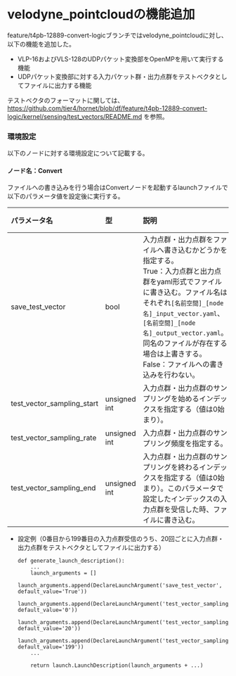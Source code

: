 # velodyne_pointcloudの機能追加
feature/t4pb-12889-convert-logicブランチではvelodyne_pointcloudに対し、以下の機能を追加した。
* VLP-16およびVLS-128のUDPパケット変換部をOpenMPを用いて実行する機能
* UDPパケット変換部に対する入力パケット群・出力点群をテストベクタとしてファイルに出力する機能

テストベクタのフォーマットに関しては、<https://github.com/tier4/hornet/blob/df/feature/t4pb-12889-convert-logic/kernel/sensing/test_vectors/README.md> を参照。

### 環境設定

以下のノードに対する環境設定について記載する。

#### ノード名：Convert

ファイルへの書き込みを行う場合はConvertノードを起動するlaunchファイルで以下のパラメータ値を設定後に実行する。

|パラメータ名|型|説明|既定値|
|:---|:---|:---|:---|
|save_test_vector|bool|入力点群・出力点群をファイルへ書き込むかどうかを指定する。<br>True：入力点群と出力点群をyaml形式でファイルに書き込む。ファイル名はそれぞれ`[名前空間]_[node名]_input_vector.yaml`、`[名前空間]_[node名]_output_vector.yaml`。同名のファイルが存在する場合は上書きする。<br>False：ファイルへの書き込みを行わない。|False|
|test_vector_sampling_start|unsigned int|入力点群・出力点群のサンプリングを始めるインデックスを指定する（値は0始まり）。|0|
|test_vector_sampling_rate|unsigned int|入力点群・出力点群のサンプリング頻度を指定する。|0|
|test_vector_sampling_end|unsigned int|入力点群・出力点群のサンプリングを終わるインデックスを指定する（値は0始まり）。このパラメータで設定したインデックスの入力点群を受信した時、ファイルに書き込む。|0|

* 設定例（0番目から199番目の入力点群受信のうち、20回ごとに入力点群・出力点群をテストベクタとしてファイルに出力する）
    ```
    def generate_launch_description():
        ...
        launch_arguments = []
        launch_arguments.append(DeclareLaunchArgument('save_test_vector', default_value='True'))
        launch_arguments.append(DeclareLaunchArgument('test_vector_sampling_start', default_value='0'))
        launch_arguments.append(DeclareLaunchArgument('test_vector_sampling_rate', default_value='20'))
        launch_arguments.append(DeclareLaunchArgument('test_vector_sampling_end', default_value='199'))
        ...

        return launch.LaunchDescription(launch_arguments + ...)
    ```
